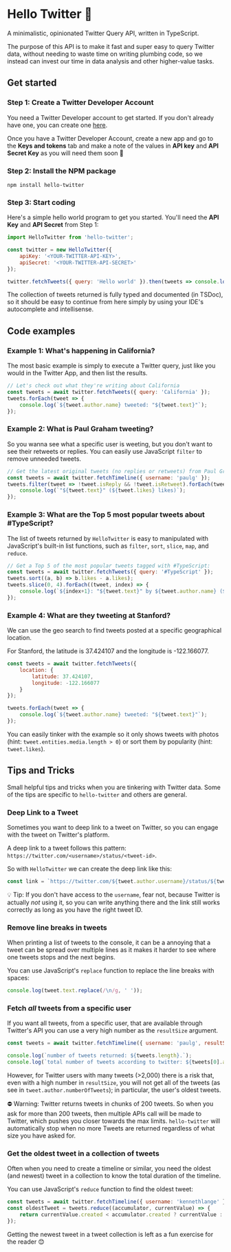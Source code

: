 # Hello Twitter 👋
A minimalistic, opinionated Twitter Query API, written in TypeScript.

The purpose of this API is to make it fast and super easy to query Twitter data, without needing to waste time on writing plumbing code, so we instead can invest our time in data analysis and other higher-value tasks.

## Get started

### Step 1: Create a Twitter Developer Account
You need a Twitter Developer account to get started. If you don't already have one, you can create one [here](https://developer.twitter.com/en/apply-for-access).

Once you have a Twitter Developer Account, create a new app and go to the **Keys and tokens** tab and make a note of the values in **API key** and **API Secret Key** as you will need them soon 📝

### Step 2: Install the NPM package

```console
npm install hello-twitter
```

### Step 3: Start coding
Here's a simple hello world program to get you started. You'll need the **API Key** and **API Secret** from Step 1:

```javascript
import HelloTwitter from 'hello-twitter';

const twitter = new HelloTwitter({
    apiKey: '<YOUR-TWITTER-API-KEY>',
    apiSecret: '<YOUR-TWITTER-API-SECRET>'
});

twitter.fetchTweets({ query: 'Hello world' }).then(tweets => console.log(tweets));
```

The collection of tweets returned is fully typed and documented (in TSDoc), so it should be easy to continue from here simply by using your IDE's autocomplete and intellisense.

## Code examples

### Example 1: What's happening in California?
The most basic example is simply to execute a Twitter query, just like you would in the Twitter App, and then list the results.

```javascript
// Let's check out what they're writing about California
const tweets = await twitter.fetchTweets({ query: 'California' });
tweets.forEach(tweet => {
    console.log(`${tweet.author.name} tweeted: "${tweet.text}"`);
});
```

### Example 2: What is Paul Graham tweeting?
So you wanna see what a specific user is weeting, but you don't want to see their retweets or replies. You can easily use JavaScript `filter` to remove unneeded tweets.

```javascript
// Get the latest original tweets (no replies or retweets) from Paul Graham:
const tweets = await twitter.fetchTimeline({ username: 'paulg' });
tweets.filter(tweet => !tweet.isReply && !tweet.isRetweet).forEach(tweet => {
    console.log(`"${tweet.text}" (${tweet.likes} likes)`);
});
```

### Example 3: What are the Top 5 most popular tweets about #TypeScript?
The list of tweets returned by `HelloTwitter` is easy to manipulated with JavaScript's built-in list functions, such as `filter`, `sort`, `slice`, `map`, and `reduce`.

```javascript
// Get a Top 5 of the most popular tweets tagged with #TypeScript:
const tweets = await twitter.fetchTweets({ query: '#TypeScript' });
tweets.sort((a, b) => b.likes - a.likes);
tweets.slice(0, 4).forEach((tweet, index) => {
    console.log(`${index+1}: "${tweet.text}" by ${tweet.author.name} (${tweet.likes} likes)`);
});
```

### Example 4: What are they tweeting at Stanford?
We can use the geo search to find tweets posted at a specific geographical location.

For Stanford, the latitude is 37.424107 and the longitude is -122.166077.

```javascript
const tweets = await twitter.fetchTweets({
    location: {
        latitude: 37.424107,
        longitude: -122.166077
    }
});

tweets.forEach(tweet => {
    console.log(`${tweet.author.name} tweeted: "${tweet.text}"`);
});
```

You can easily tinker with the example so it only shows tweets with photos (hint: `tweet.entities.media.length > 0`) or sort them by popularity (hint: `tweet.likes`).
  
## Tips and Tricks
Small helpful tips and tricks when you are tinkering with Twitter data. Some of the tips are specific to `hello-twitter` and others are general. 

### Deep Link to a Tweet
Sometimes you want to deep link to a tweet on Twitter, so you can engage with the tweet on Twitter's platform.

A deep link to a tweet follows this pattern: `https://twitter.com/<username>/status/<tweet-id>`.

So with `HelloTwitter` we can create the deep link like this:
```javascript
const link = `https://twitter.com/${tweet.author.username}/status/${tweet.id}`;
```

💡 Tip: If you don't have access to the `username`, fear not, because Twitter
is actually _not_ using it, so you can write anything there and the link still 
works correctly as long as you have the right tweet ID.

### Remove line breaks in tweets
When printing a list of tweets to the console, it can be a annoying that a tweet can be spread over multiple lines as it makes it harder to see where one tweets stops and the next begins.

You can use JavaScript's `replace` function to replace the line breaks with spaces:

```javascript
console.log(tweet.text.replace(/\n/g, ' '));
```

### Fetch *all* tweets from a specific user
If you want all tweets, from a specific user, that are available through Twitter's API you can use a very high number as the `resultSize` argument.

```javascript
const tweets = await twitter.fetchTimeline({ username: 'paulg', resultSize: Number.MAX_SAFE_INTEGER });

console.log(`number of tweets returned: ${tweets.length}.`);
console.log(`total number of tweets according to twitter: ${tweets[0].author.numberOfTweets}.`);
```

However, for Twitter users with many tweets (>2,000) there is a risk that, even with a high number in `resultSize`, you will not get all of the tweets (as see in `tweet.author.numberOfTweets`); in particular, the user's oldest tweets. 

⛔️ Warning: Twitter returns tweets in chunks of 200 tweets. So when you ask for more than 200 tweets, then multiple APIs call will be made to Twitter, which pushes you closer towards the max limits. `hello-twitter` will automatically stop when no more Tweets are returned regardless of what size you have asked for.

### Get the oldest tweet in a collection of tweets
Often when you need to create a timeline or similar, you need the oldest (and newest) tweet in a collection to know the total duration of the timeline.

You can use JavaScript's `reduce` function to find the oldest tweet:

```javascript
const tweets = await twitter.fetchTimeline({ username: 'kennethlange' });
const oldestTweet = tweets.reduce((accumulator, currentValue) => {
    return currentValue.created < accumulator.created ? currentValue : accumulator
});
```

Getting the newest tweet in a tweet collection is left as a fun exercise for the reader 😊
